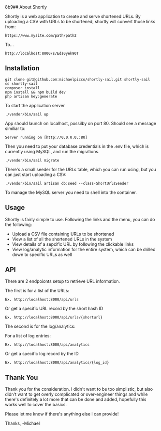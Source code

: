 8b9## About Shortly

Shortly is a web application to create and serve shortened URLs.  By uploading a CSV with URLs to be shortened, shortly will convert those links from:

```
https://www.mysite.com/path/path2
```

To...

```
http://localhost:8000/s/Eds0yek90T
```


## Installation
```
git clone git@github.com:michaelpicco/shortly-sail.git shortly-sail
cd shortly-sail
composer install
npm install && npm build dev
php artisan key:generate
```

To start the application server
```
./vendor/bin/sail up
```

App should launch on localhost, possilby on port 80.  Should see a message similiar to:
```
Server running on [http://0.0.0.0.:80]
```

Then you need to put your database credentials in the .env file, which is currently using MySQL, and run the migrations.

```
./vendor/bin/sail migrate
```

There's a small seeder for the URLs table, which you can run using, but you can just start uploading a CSV:
```
./vendor/bin/sail artisan db:seed --class-ShortUrlsSeeder
```

To manage the MySQL server you need to shell into the container.

## Usage

Shortly is fairly simple to use.  Following the links and the menu, you can do the following:

 - Upload a CSV file containing URLs to be shortened
 - View a list of all the shortened URLs in the system
 - View details of a sepcific URL by following the clickable links
 - View log/analytic information for the entire system, which can be drilled down to specific URLs as well


## API

There are 2 endpoionts setup to retrieve URL information.  

The first is for a list of the URLs:
```
Ex. http://localhost:8000/api/urls
```
Or get a specific URL record by the short hash ID
```
Ex. http://localhost:8000/api/urls/{shorturl}
```

The second is for the log/analytics:

For a list of log entries:
```
Ex. http://localhost:8000/api/analytics
```
Or get a specific log record by the ID
```
Ex. http://localhost:8000/api/analytics/{log_id}
```


## Thank You

Thank you for the consideration.  I didn't want to be too simplistic, but also didn't want to get overly complicated or over-engineer things and while there's definitely a lot more that can be done and added, hopefully this works well to cover the basics.  

Please let me know if there's anything else I can provide!

Thanks,
-Michael


